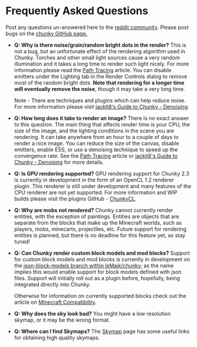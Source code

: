 Frequently Asked Questions
==========================

Post any questions un-answered here to the [reddit community][0].
Please post bugs on the [chunky GitHub page.][1]

* **Q: Why is there noise/grain/random bright dots in the render?**
  This is not a bug, but an unfortunate effect of the rendering algorithm used
  in Chunky. Torches and other small light sources cause a very random
  illumination and it takes a long time to render such light nicely. For more
  information please read the [Path Tracing](/path_tracing.html) article. You can disable
  emitters under the Lighting tab in the Render Controls dialog to remove most
  of the random bright dots.  **Note that rendering for a longer time will
  eventually remove the noise**, though it may take a very long time.
  
	Note - There are techniques and plugins which can help reduce noise. For more information please visit [jackjt8's Guide to Chunky - Denoising][5].

* **Q: How long does it take to render an image?**
  There is no exact answer to this question. The main thing that affects render
  time is your CPU, the size of the image, and the lighting conditions in the
  scene you are rendering. It can take anywhere from an hour to a couple of
  days to render a nice image. You can reduce the size of the canvas, disable
  emitters, enable ESS, or use a denoising technique to speed up the convergence rate. See the [Path Tracing](/path_tracing.html) article or [jackjt8's Guide to Chunky - Denoising][5] for more details.

* **Q: Is GPU rendering supported?**
  GPU rendering support for Chunky 2.3 is currently in development in the form of an OpenCL 1.2 renderer plugin. This renderer is still under development and many features of the CPU renderer are not yet supported. For more information and WIP builds please visit the plugins GitHub - [ChunkyCL][6].

* **Q: Why are mobs not rendered?**
  Chunky cannot currently render entities, with the exception of paintings. Entities are objects that are separate from the blocks that make up the Minecraft worlds, such as players, mobs, minecarts, projectiles, etc. Future support for rendering entities is planned, but there is no deadline for this feature yet, so stay tuned!

* **Q: Can Chunky render custom block models and mod blocks?**
  Support for custom block models and mod blocks is currently in development on the [json-block-models branch within leMaik/chunky][7]; as the name implies this would enable support for block models defined with json files. Support will initially roll out as a plugin before, hopefully, being integrated directly into Chunky.
  
  Otherwise for information on currently supported blocks check out the article on [Minecraft Compatibility][4].

* **Q: Why does the sky look bad?**
  You might have a low resolution skymap, or it may be the wrong format.

* **Q: Where can I find Skymaps?**
  The [Skymap][3] page has some useful links for obtaining high quality skymaps.


[0]:http://www.reddit.com/r/chunky
[1]:https://github.com/llbit/chunky/issues
[3]:/skymaps.html
[4]:minecraft_compatibility.html
[5]: https://jackjt8.github.io/ChunkyGuide/docs/advanced_techniques/denoising.html
[6]: https://github.com/alexhliu/ChunkyClPlugin
[7]: https://github.com/leMaik/chunky/tree/json-block-models
